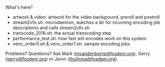 What's here?

 * artwork & video: artwork for the video background, preroll and postroll
 * stream2vfo.sh: microdaemon, watches a dir for incoming encoding job descriptions and calls stream2vfo.sh
 * transcode_2016.sh: the actual transcoding step
 * performance_test.sh: how fast will encodes work on this system
 * venc_order0.sh & venc_order1.sh: sample encoding jobs

Problems? Questions? Ask Mark (mvandenborre@fosdem.org), Gerry (gerry@fosdem.org) or Jaron (thulinma@fosdem.org).
